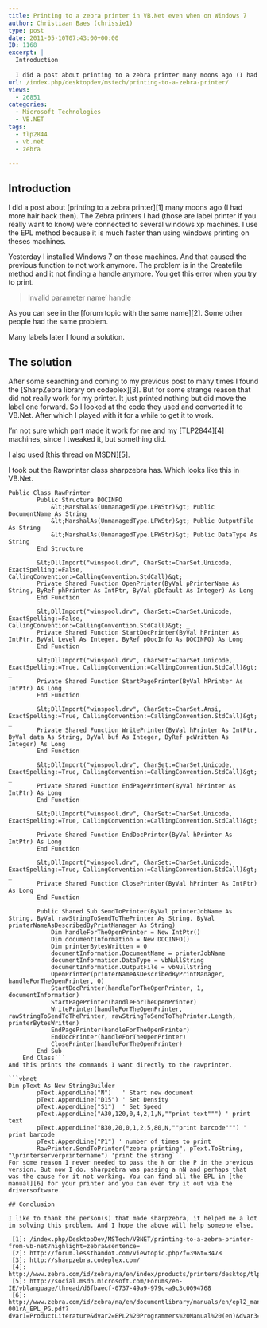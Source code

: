 ```yaml
---
title: Printing to a zebra printer in VB.Net even when on Windows 7
author: Christiaan Baes (chrissie1)
type: post
date: 2011-05-10T07:43:00+00:00
ID: 1168
excerpt: |
  Introduction
  
  I did a post about printing to a zebra printer many moons ago (I had more hair back then). The Zebra printers I had (those are label printer if you really want to know) were connected to several windows xp machines. I use the EPL method&hellip;
url: /index.php/desktopdev/mstech/printing-to-a-zebra-printer/
views:
  - 26851
categories:
  - Microsoft Technologies
  - VB.NET
tags:
  - tlp2844
  - vb.net
  - zebra

---
```

## Introduction

I did a post about [printing to a zebra printer][1] many moons ago (I had more hair back then). The Zebra printers I had (those are label printer if you really want to know) were connected to several windows xp machines. I use the EPL method because it is much faster than using windows printing on theses machines. 

Yesterday I installed Windows 7 on those machines. And that caused the previous function to not work anymore. The problem is in the Createfile method and it not finding a handle anymore. You get this error when you try to print.

> Invalid parameter name&#8217; handle

As you can see in the [forum topic with the same name][2]. Some other people had the same problem. 

Many labels later I found a solution.

## The solution

After some searching and coming to my previous post to many times I found the [SharpZebra library on codeplex][3]. But for some strange reason that did not really work for my printer. It just printed nothing but did move the label one forward. So I looked at the code they used and converted it to VB.Net. After which I played with it for a while to get it to work. 

I&#8217;m not sure which part made it work for me and my [TLP2844][4] machines, since I tweaked it, but something did.

I also used [this thread on MSDN][5].

I took out the Rawprinter class sharpzebra has. Which looks like this in VB.Net.

```vbnet
Public Class RawPrinter
		Public Structure DOCINFO
			&lt;MarshalAs(UnmanagedType.LPWStr)&gt; Public DocumentName As String
			&lt;MarshalAs(UnmanagedType.LPWStr)&gt; Public OutputFile As String
			&lt;MarshalAs(UnmanagedType.LPWStr)&gt; Public DataType As String
		End Structure

		&lt;DllImport("winspool.drv", CharSet:=CharSet.Unicode, ExactSpelling:=False, CallingConvention:=CallingConvention.StdCall)&gt; _
		Private Shared Function OpenPrinter(ByVal pPrinterName As String, ByRef phPrinter As IntPtr, ByVal pDefault As Integer) As Long
		End Function

		&lt;DllImport("winspool.drv", CharSet:=CharSet.Unicode, ExactSpelling:=False, CallingConvention:=CallingConvention.StdCall)&gt; _
		Private Shared Function StartDocPrinter(ByVal hPrinter As IntPtr, ByVal Level As Integer, ByRef pDocInfo As DOCINFO) As Long
		End Function

		&lt;DllImport("winspool.drv", CharSet:=CharSet.Unicode, ExactSpelling:=True, CallingConvention:=CallingConvention.StdCall)&gt; _
		Private Shared Function StartPagePrinter(ByVal hPrinter As IntPtr) As Long
		End Function

		&lt;DllImport("winspool.drv", CharSet:=CharSet.Ansi, ExactSpelling:=True, CallingConvention:=CallingConvention.StdCall)&gt; _
		Private Shared Function WritePrinter(ByVal hPrinter As IntPtr, ByVal data As String, ByVal buf As Integer, ByRef pcWritten As Integer) As Long
		End Function

		&lt;DllImport("winspool.drv", CharSet:=CharSet.Unicode, ExactSpelling:=True, CallingConvention:=CallingConvention.StdCall)&gt; _
		Private Shared Function EndPagePrinter(ByVal hPrinter As IntPtr) As Long
		End Function

		&lt;DllImport("winspool.drv", CharSet:=CharSet.Unicode, ExactSpelling:=True, CallingConvention:=CallingConvention.StdCall)&gt; _
		Private Shared Function EndDocPrinter(ByVal hPrinter As IntPtr) As Long
		End Function

		&lt;DllImport("winspool.drv", CharSet:=CharSet.Unicode, ExactSpelling:=True, CallingConvention:=CallingConvention.StdCall)&gt; _
		Private Shared Function ClosePrinter(ByVal hPrinter As IntPtr) As Long
		End Function

		Public Shared Sub SendToPrinter(ByVal printerJobName As String, ByVal rawStringToSendToThePrinter As String, ByVal printerNameAsDescribedByPrintManager As String)
			Dim handleForTheOpenPrinter = New IntPtr()
			Dim documentInformation = New DOCINFO()
			Dim printerBytesWritten = 0
			documentInformation.DocumentName = printerJobName
			documentInformation.DataType = vbNullString
			documentInformation.OutputFile = vbNullString
			OpenPrinter(printerNameAsDescribedByPrintManager, handleForTheOpenPrinter, 0)
			StartDocPrinter(handleForTheOpenPrinter, 1, documentInformation)
			StartPagePrinter(handleForTheOpenPrinter)
			WritePrinter(handleForTheOpenPrinter, rawStringToSendToThePrinter, rawStringToSendToThePrinter.Length, printerBytesWritten)
			EndPagePrinter(handleForTheOpenPrinter)
			EndDocPrinter(handleForTheOpenPrinter)
			ClosePrinter(handleForTheOpenPrinter)
		End Sub
	End Class```
And this prints the commands I want directly to the rawprinter.

```vbnet
Dim pText As New StringBuilder
		pText.AppendLine("N")	' Start new document
		pText.AppendLine("D15")	' Set Density
		pText.AppendLine("S1")	' Set Speed
		pText.AppendLine("A30,120,0,4,2,1,N,""print text""") ' print text
		pText.AppendLine("B30,20,0,1,2,5,80,N,""print barcode""") ' print barcode
		pText.AppendLine("P1") ' number of times to print
		RawPrinter.SendToPrinter("zebra printing", pText.ToString, "\printerserverprintername") 'print the string```
For some reason I never needed to pass the N or the P in the previous version. But now I do. sharpzebra was passing a nN and perhaps that was the cause for it not working. You can find all the EPL in [the manual][6] for your printer and you can even try it out via the driversoftware.

## Conclusion

I like to thank the person(s) that made sharpzebra, it helped me a lot in solving this problem. And I hope the above will help someone else.

 [1]: /index.php/DesktopDev/MSTech/VBNET/printing-to-a-zebra-printer-from-vb-net?highlight=zebra&sentence=
 [2]: http://forum.lessthandot.com/viewtopic.php?f=39&t=3478
 [3]: http://sharpzebra.codeplex.com/
 [4]: http://www.zebra.com/id/zebra/na/en/index/products/printers/desktop/tlp2844.html
 [5]: http://social.msdn.microsoft.com/Forums/en-IE/vblanguage/thread/d6fbaecf-0737-49a9-979c-a9c3c0094768
 [6]: http://www.zebra.com/id/zebra/na/en/documentlibrary/manuals/en/epl2_manual__en_.File.tmp/14245L-001rA_EPL_PG.pdf?dvar1=ProductLiterature&dvar2=EPL2%20Programmers%20Manual%20(en)&dvar3=59